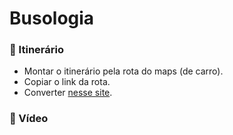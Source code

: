 # Busologia

### :round_pushpin: Itinerário
- Montar o itinerário pela rota do maps (de carro).
- Copiar o link da rota.
- Converter [nesse site](https://mapstogpx.com).

### :bus: Vídeo
